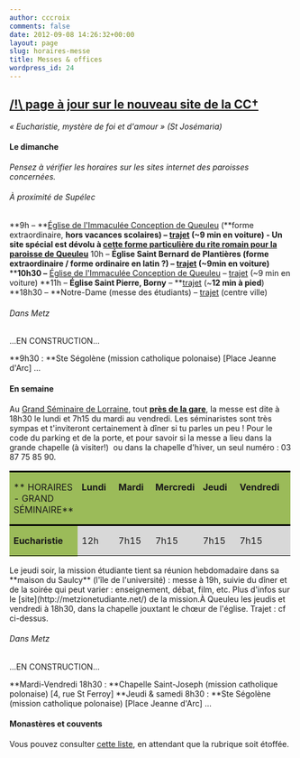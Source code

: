 ```yaml
---
author: cccroix
comments: false
date: 2012-09-08 14:26:32+00:00
layout: page
slug: horaires-messe
title: Messes & offices
wordpress_id: 24
---
```


## **[/!\ page à jour sur le nouveau site de la CC†](http://cccroix.github.io/offices/)**




_« Eucharistie, mystère de foi et d'amour » (St Josémaria)_





#### Le dimanche


_Pensez à vérifier les horaires sur les sites internet des paroisses concernées._


###### À proximité de Supélec


**9h – **[Église de l'Immaculée Conception de Queuleu](http://ame-metz.com/index.php/horaire-des-messes) (**forme extraordinaire, **hors vacances scolaires) – [trajet](http://maps.google.fr/maps?saddr=Pl.+%C3%89douard+Branly&daddr=Rue+du+Roi+Albert&hl=fr&ie=UTF8&ll=49.105455,6.20822&spn=0.014076,0.033023&sll=49.10646,6.193489&sspn=0.007038,0.016512&geocode=Fc1H7QIdbOZeAA%3BFeZP7QIdTXxeAA&t=h&mra=ltm&z=16) (~9 min en voiture) - Un site spécial est dévolu à [cette forme particulière du rite romain pour la paroisse de Queuleu](http://motuproprio-metz.e-monsite.com/)**
10h – **Église Saint Bernard de Plantières (**forme extraordinaire / forme ordinaire en latin ?**) – [trajet](http://maps.google.fr/maps?saddr=Pl.+%C3%89douard+Branly&daddr=Pl.+Durutte&hl=fr&ie=UTF8&ll=49.108855,6.211867&spn=0.014075,0.033023&sll=49.112085,6.206031&sspn=0.007037,0.016512&geocode=Fc1H7QIdbOZeAA%3BFUBn7QIdDKdeAA&t=h&mra=dme&mrsp=1&sz=17&z=16) (~9min en voiture)**
****10h30 –** [Église de l'Immaculée Conception de Queuleu](http://ame-metz.com/index.php/horaire-des-messes#year=2014&month=9&day=21&view=month) – [trajet](http://maps.google.fr/maps?saddr=Pl.+%C3%89douard+Branly&daddr=Rue+du+Roi+Albert&hl=fr&ie=UTF8&ll=49.105455,6.20822&spn=0.014076,0.033023&sll=49.10646,6.193489&sspn=0.007038,0.016512&geocode=Fc1H7QIdbOZeAA%3BFeZP7QIdTXxeAA&t=h&mra=ltm&z=16) (~9 min en voiture)
**11h – **Église Saint Pierre, Borny** – **[trajet](http://maps.google.fr/maps?saddr=Pl.+%C3%89douard+Branly&daddr=49.1085461,6.2227914+to:Rue+le+Goullon&hl=fr&ie=UTF8&ll=49.107906,6.226351&spn=0.007038,0.016512&sll=49.109232,6.224138&sspn=0.001759,0.004128&geocode=Fc1H7QIdbOZeAA%3BFUJW7QIdx_NeACl5BWB50N2URzFgZT97uV8KEw%3BFQRa7QIdZvxeAA&t=h&dirflg=w&mra=dme&mrsp=2&sz=19&via=1&z=17) (~**12 min à pied**)
**18h30 – **Notre-Dame (messe des étudiants) – [trajet](http://maps.google.fr/maps?saddr=Pl.+%C3%89douard+Branly&daddr=Rue+de+la+Ch%C3%A8vre&hl=fr&ie=UTF8&sll=49.115632,6.180781&sspn=0.003518,0.008256&geocode=Fc1H7QIdbOZeAA%3BFYZ17QIdC0ReAA&t=h&mra=dme&mrsp=1&sz=18&z=18) (centre ville)


###### Dans Metz


...EN CONSTRUCTION...

**9h30 : **Ste Ségolène (mission catholique polonaise) [Place Jeanne d'Arc]
...


#### En semaine


Au [Grand Séminaire de Lorraine](http://www.seminairedelorraine.fr/), tout [**près de la gare**](https://www.google.fr/maps/place/5+Rue+d'Asfeld,+57000+Metz/@49.112895,6.1809389,18z/data=!4m2!3m1!1s0x4794dc1958e43bef:0x80416ba016407087), la messe est dite à 18h30 le lundi et 7h15 du mardi au vendredi. Les séminaristes sont très sympas et t'inviteront certainement à dîner si tu parles un peu !
Pour le code du parking et de la porte, et pour savoir si la messe a lieu dans la grande chapelle (à visiter!)  ou dans la chapelle d'hiver, un seul numéro : 03 87 75 85 90.
<table style="width:499px;border-collapse:collapse;border:none;height:152px;" border="1" width="643" cellpadding="0" cellspacing="0" class="MsoTableMediumShading2Accent3" >
<tbody >
<tr >

<td width="88" style="width:65.8pt;border-top:solid windowtext 2.25pt;border-left:none;border-bottom:solid windowtext 2.25pt;border-right:none;background:#9BBB59;padding:0 5.4pt;" valign="top" >


** HORAIRES - GRAND SÉMINAIRE**



</td>

<td width="88" style="width:65.8pt;border-top:solid windowtext 2.25pt;border-left:none;border-bottom:solid windowtext 2.25pt;border-right:none;background:#9BBB59;padding:0 5.4pt;" valign="top" >


**Lundi**



</td>

<td width="88" style="width:65.8pt;border-top:solid windowtext 2.25pt;border-left:none;border-bottom:solid windowtext 2.25pt;border-right:none;background:#9BBB59;padding:0 5.4pt;" valign="top" >


**Mardi**



</td>

<td width="88" style="width:65.8pt;border-top:solid windowtext 2.25pt;border-left:none;border-bottom:solid windowtext 2.25pt;border-right:none;background:#9BBB59;padding:0 5.4pt;" valign="top" >


**Mercredi**



</td>

<td width="88" style="width:65.8pt;border-top:solid windowtext 2.25pt;border-left:none;border-bottom:solid windowtext 2.25pt;border-right:none;background:#9BBB59;padding:0 5.4pt;" valign="top" >


**Jeudi**



</td>

<td width="117" style="width:87.5pt;border-top:solid windowtext 2.25pt;border-left:none;border-bottom:solid windowtext 2.25pt;border-right:none;background:#9BBB59;padding:0 5.4pt;" valign="top" >


**Vendredi**



</td>

<td width="88" style="width:65.8pt;border-top:solid windowtext 2.25pt;border-left:none;border-bottom:solid windowtext 2.25pt;border-right:none;background:#9BBB59;padding:0 5.4pt;" valign="top" >


**Samedi**



</td>
</tr>
<tr >

<td width="88" style="width:65.8pt;border:none;border-bottom:solid windowtext 1pt;background:#9BBB59;padding:0 5.4pt;" valign="top" >


**Eucharistie**



</td>

<td width="88" style="width:65.8pt;border:none;border-bottom:solid windowtext 1pt;background:#D8D8D8;padding:0 5.4pt;" valign="top" >


12h



</td>

<td width="88" style="width:65.8pt;border:none;border-bottom:solid windowtext 1pt;background:#D8D8D8;padding:0 5.4pt;" valign="top" >


7h15



</td>

<td width="88" style="width:65.8pt;border:none;border-bottom:solid windowtext 1pt;background:#D8D8D8;padding:0 5.4pt;" valign="top" >


7h15



</td>

<td width="88" style="width:65.8pt;border:none;border-bottom:solid windowtext 1pt;background:#D8D8D8;padding:0 5.4pt;" valign="top" >


7h15



</td>

<td width="117" style="width:87.5pt;border:none;border-bottom:solid windowtext 1pt;background:#D8D8D8;padding:0 5.4pt;" valign="top" >


7h15



</td>

<td width="88" style="width:65.8pt;border:none;border-bottom:solid windowtext 1pt;background:#D8D8D8;padding:0 5.4pt;" valign="top" >


7h30



</td>
</tr>
<tr >

<td width="88" style="width:65.8pt;border:none;background:#9BBB59;padding:0 5.4pt;" valign="top" >


**Laudes**



</td>

<td width="88" style="width:65.8pt;border:none;padding:0 5.4pt;" valign="top" >


7h45



</td>

<td width="88" style="width:65.8pt;border:none;padding:0 5.4pt;" valign="top" >


-



</td>

<td width="88" style="width:65.8pt;border:none;padding:0 5.4pt;" valign="top" >


-



</td>

<td width="88" style="width:65.8pt;border:none;padding:0 5.4pt;" valign="top" >


-



</td>

<td width="117" style="width:87.5pt;border:none;padding:0 5.4pt;" valign="top" >


-



</td>

<td width="88" style="width:65.8pt;border:none;padding:0 5.4pt;" valign="top" >


7h30



</td>
</tr>
<tr >

<td width="88" style="width:65.8pt;border:none;background:#9BBB59;padding:0 5.4pt;" valign="top" >


**Sexte**



</td>

<td width="88" style="width:65.8pt;border:none;background:#D8D8D8;padding:0 5.4pt;" valign="top" >


-



</td>

<td width="88" style="width:65.8pt;border:none;background:#D8D8D8;padding:0 5.4pt;" valign="top" >


12h30



</td>

<td width="88" style="width:65.8pt;border:none;background:#D8D8D8;padding:0 5.4pt;" valign="top" >


12h30



</td>

<td width="88" style="width:65.8pt;border:none;background:#D8D8D8;padding:0 5.4pt;" valign="top" >


12h30



</td>

<td width="117" style="width:87.5pt;border:none;background:#D8D8D8;padding:0 5.4pt;" valign="top" >


12h30



</td>

<td width="88" style="width:65.8pt;border:none;background:#D8D8D8;padding:0 5.4pt;" valign="top" >


12h



</td>
</tr>
<tr >

<td width="88" style="width:65.8pt;border:none;border-bottom:solid windowtext 2.25pt;background:#9BBB59;padding:0 5.4pt;" valign="top" >


**Vêpres**



</td>

<td width="88" style="width:65.8pt;border:none;border-bottom:solid windowtext 2.25pt;padding:0 5.4pt;" valign="top" >


18h45



</td>

<td width="88" style="width:65.8pt;border:none;border-bottom:solid windowtext 2.25pt;padding:0 5.4pt;" valign="top" >


18h45



</td>

<td width="88" style="width:65.8pt;border:none;border-bottom:solid windowtext 2.25pt;padding:0 5.4pt;" valign="top" >


18h45



</td>

<td width="88" style="width:65.8pt;border:none;border-bottom:solid windowtext 2.25pt;padding:0 5.4pt;" valign="top" >


18h45



</td>

<td width="117" style="width:87.5pt;border:none;border-bottom:solid windowtext 2.25pt;padding:0 5.4pt;" valign="top" >


18h45
**adoration** :  18h



</td>

<td width="88" style="width:65.8pt;border:none;border-bottom:solid windowtext 2.25pt;padding:0 5.4pt;" valign="top" >


-



</td>
</tr>
</tbody>
</table>
Le jeudi soir, la mission étudiante tient sa réunion hebdomadaire dans sa **maison du Saulcy** (l'île de l'université) : messe à 19h, suivie du dîner et de la soirée qui peut varier : enseignement, débat, film, etc. Plus d'infos sur le [site](http://metzionetudiante.net/) de la mission.À Queuleu les jeudis et vendredi à 18h30, dans la chapelle jouxtant le chœur de l'église. Trajet : cf ci-dessus.


###### Dans Metz


...EN CONSTRUCTION...

**Mardi-Vendredi 18h30 : **Chapelle Saint-Joseph (mission catholique polonaise) [4, rue St Ferroy]
**Jeudi & samedi 8h30 : **Ste Ségolène (mission catholique polonaise) [Place Jeanne d'Arc]
...


#### Monastères et couvents


Vous pouvez consulter [cette liste](http://www.locallife.fr/moselle/couvents-monasteres.asp?pageno=2), en attendant que la rubrique soit étoffée.

